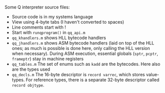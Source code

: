 Some Q interpreter source files:


* Source code is in my systems language
* View using 4-byte tabs (I haven't converted to spaces)
* Line comments start with !
* Start with `runqprogram()` in `qq_api.m`
* `qq_khandlers.m` shows HLL bytecode handlers
* `qq_jhandlers.m` shows ASM bytecode handlers (laid on top of the
   HLL ones; as much is possible is done here, only calling the HLL version
   when necessary). During ASM execution, essential globals (`sptr`, `pcptr`,
   `frameptr`) stay in machine registers
* `qq_tables.m` The set of enums such as `kadd` are the bytecodes. Here also
   are the types used
* `qq_decls.m` The 16-byte descriptor is `record varrec`, which stores
   value-types. For reference types, there is a separate 32-byte descriptor
   called `record objtype`.

